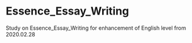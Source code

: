 # Essence_Essay_Writing
Study on Essence_Essay_Writing for enhancement of English level
from 2020.02.28
